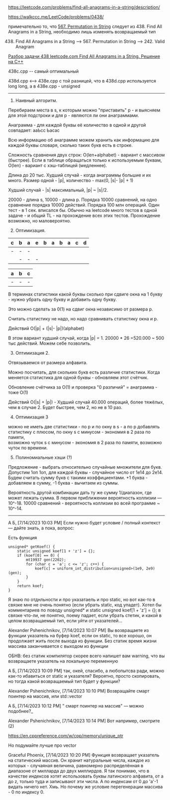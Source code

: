 
https://leetcode.com/problems/find-all-anagrams-in-a-string/description/

https://walkccc.me/LeetCode/problems/0438/

примечательно то, что [567. Permutation in String](https://leetcode.com/problems/permutation-in-string/description/) 
следует из 438. Find All Anagrams in a String, необходимо лишь изменять возвращаемый тип

438. Find All Anagrams in a String --> 567. Permutation in String --> 242. Valid Anagram

[Разбор задачи 438 leetcode.com Find All Anagrams in a String. Решение на C++](https://www.youtube.com/watch?v=VKB7q3Sfjuk&ab_channel=3.5%D0%B7%D0%B0%D0%B4%D0%B0%D1%87%D0%B8%D0%B2%D0%BD%D0%B5%D0%B4%D0%B5%D0%BB%D1%8E)

438с.cpp -- самый оптимальный

438d.cpp <--> 438e.cpp с той разницей, что в 438d.cpp используется long long, а в 438e.cpp - unsigned 

________

1. Наивный алгоритм.

Перебираем места в s, к которым можно "приставить" р - и выясняем для этой подстроки и для р - являются ли они анаграммами.

Анаграмма - для каждой буквы её количество в одной и другой совпадает: ааЬсс          Ьасас

Всю информацию об анаграмме можем хранить как информацию для каждой буквы словаря, сколько таких букв есть в строке.

Сложность сравнения двух строк: O(len+alphabet) - вариант с массивом (быстрее). 
Если в таблице обращаться только к используемым буквам, O(len) - вариант с хэш-таблицей (медленнее).

Длина до 20 тыс. Худший случай - когда анаграммы большие и их много. Размер одной - |p|, количество - max(0, |s|- |p| + 1)

Худший случай - |s| максимальный, |p| ~ |s|/2.

20000 - длина s, 10000 - длина р. Порядка 10000 сравнений, на одно сравнение порядка 10000 действий. Порядка 100 млн операций. 
Один тест - в 1 сек. вписался бы. 
Обычно на leetcode много тестов в одной задаче - и общий TL - на прохождение всех этих тестов. Прохождение возможно, но маловероятно.

2. Оптимизация. 

| c 	| b 	| a 	| e 	| b 	| a 	| b 	| a 	| c 	| d 	|
|---	|---	|---	|---	|---	|---	|---	|---	|---	|---	|
| - 	| - 	| - 	|   	|   	|   	|   	|   	|   	|   	|
|   	| - 	| - 	| - 	|   	|   	|   	|   	|   	|   	|

| a 	| b 	| c 	|
|---	|---	|---	|
| - 	| - 	| - 	|

В терминах статистики какой буквы сколько при сдвиге окна на 1 букву - нужно убрать одну букву и добавить одну букву.

Это можно сделать за 0(1) на сдвиг окна независимо от размера р.

Считать статистику не надо, но надо сравнивать статистику окна и р.

Действий O(|p| + (|s|- |p|)(alphabet)

В этом вариант худший случай, когда |p| = 1. 20000 * 26 =520.000 ~ 500 тыс действий. Можем себе позволить.

3. Оптимизация 2.

Отвязываемся от размера алфавита.

Можно посчитать, для скольких букв есть различие статистики. 
Когда меняется статистика для одной буквы - обновляем этот счётчик.

Обновление счётчика за O(1) и проверка "0 разпичий" = анаграмма - тоже O(1)

Действий O(|s| + |p|) - Худший случай 40.000 операций, более тяжёлых, чем в случае 2. 
Будет быстрее, чем 2, но не в 10 раз.

4. Оптимизация 3 

можно не иметь две статистики - по p и по окну в s - а по р добавлять статистику с плюсом, по окну s с минусом - экономия в 2 раза по памяти,  
возможно чуток s с минусом - экономия в 2 раза по памяти, возможно чуток по времени.

5. Полиномиальные хэши (?)

Предложение - выбрать относительно случайные множители для букв. 
Допустим 1оп 1оп, для каждой буквы - случайное число от 1е14 до 2е14. 
Будем считать сумму букв с такими коэффициентами. +1 буква - добавляем в сумму, -1 буква - вычитаем из суммы.

Вероятность другой комбинации дать ту же сумму 1/диапазон, где может лежать сумма. В первом приближении 
вероятность коллизии —10^-18. 10000 сравнений - вероятность коллизии во всей программе ~ 10^-14.

_______

А Б, [7/14/2023 10:03 PM]
Если нужно будет условие / полный контекст — дайте знать, а пока, вопрос: 

Есть функция

    unsigned* getKoef() {
        static unsigned koef[1 + 'z'] = {};
        if (koef[0] == 0) {
            mt19937 gen(2202);
            for (char c = 'a'; c <= 'z'; c++) {
                koef[c] = uniform_int_distribution<unsigned>(1e9, 2e9)(gen);
            }
        }
        return koef;
    }

Я знаю по отднльности и про указатаель и про static, но вот как-то в связке мне не очень понятно (если убрать static, код упадет). Хотел бы комментариев по поводу  unsigned* и  static unsigned koef[1 + 'z'] = {}; в связке что-ли, не понятно, поему падает, если убрать стетик, и какой в целом возвращаемый тип, если уйти от указателей...

Alexander Pshenichnikov, [7/14/2023 10:07 PM]
Вы возвращаете из функции указатель на буфер koef, если он static, то все хорошо, он продолжает жить после выхода из функции. Без статик время жизни массива заканчивается с выходом из функции

ОБНВ: без статик компилятор скорее всего напишет вам warning, что вы возвращаете указатель на локальную переменную

А Б, [7/14/2023 10:09 PM]
так, окей, спасибо, а любопытсва ради, можно как-то ибавиться от static и указателя? Вероятно, просто скопировать, но тогда какой возвращаемый тип будет у функции?

Alexander Pshenichnikov, [7/14/2023 10:10 PM]
Возвращайте смарт поинтер на массив, или std::vector<unsigned>

А Б, [7/14/2023 10:12 PM]
" смарт поинтер на массив" — можно подобнее?_

Alexander Pshenichnikov, [7/14/2023 10:14 PM]
Вот например, смотрите  (2)

https://en.cppreference.com/w/cpp/memory/unique_ptr

Но подумайте лучше про vector

Graceful Phoenix, [7/14/2023 10:20 PM]
Функция возвращает указатель на статический массив. Он хранит натуральные числа, каждое из которых - случаяная величина, равномерно распределённая в диапазоне от милларда до двух миллирдов. Я так понимаю, что в качестве индексов хотят использовать буквы латинского алфавита, от a до z, только туда и записывают эти числа. А по индексам от 0 до 'a'-1 видать ничего нет. Хмь. Но почему же условие перегенерации массива - 0 по индексу 0.
